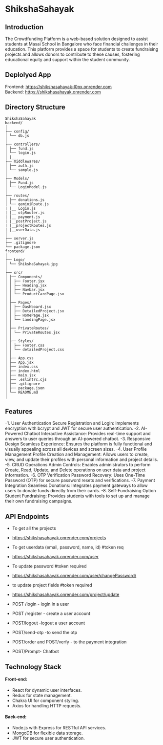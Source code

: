 # ShikshaSahayak

## Introduction

The Crowdfunding Platform is a web-based solution designed to assist students at Masai School in Bangalore who face financial challenges in their education. This platform provides a space for students to create fundraising projects and allows donors to contribute to these causes, fostering educational equity and support within the student community.
## Deplolyed App
Frontend: https://shikshasahayak-l0px.onrender.com
<br>
Backend: https://shikshasahayak.onrender.com
## Directory Structure
```
ShikshaSahayak
backend/
│
├── config/
│ └── db.js
│
├── controllers/
│ ├── fund.js
│ └── login.js
│ |__
├── middlewares/
│ ├── auth.js
│ └── sample.js
│
├── Models/
│ ├── Fund.js
│ └── LoginModel.js
│
├── routes/
│ ├── donations.js
│ └── geminiRoute.js
| |__ Login.js
| |__ otpRouter.js
| |__ payment.js
| |__postProject.js
| |__projectRoutes.js
| |__userData.js
│
├── server.js
├── .gitignore
└── package.json
frontend/
│
├── Logo/
│ └── ShikshaSahayak.jpg
│
├── src/
│ ├── Components/
│ │ ├── Footer.jsx
│ │ ├── Heading.jsx
│ │ ├── Navbar.jsx
│ │ └── ProductCardPage.jsx
│ │
│ ├── Pages/
│ │ ├── Dashboard.jsx
│ │ ├── DetailedProject.jsx
│ │ ├── HomePage.jsx
│ │ └── LandingPage.jsx
│ │
│ ├── PrivateRoutes/
│ │ └── PrivateRoutes.jsx
│ │
│ ├── Styles/
│ │ ├── Footer.css
│ │ └── detailedProject.css
│ │
│ ├── App.css
│ ├── App.jsx
│ ├── index.css
│ ├── index.html
│ ├── main.jsx
│ ├── .eslintrc.cjs
│ ├── .gitignore
│ ├── package.json
│ └── README.md
│
```

## Features

-1. User Authentication
Secure Registration and Login: Implements encryption with bcrypt and JWT for secure user authentication.
-2. AI-Powered Chatbot
Interactive Assistance: Provides real-time support and answers to user queries through an AI-powered chatbot.
-3. Responsive Design
Seamless Experience: Ensures the platform is fully functional and visually appealing across all devices and screen sizes.
-4. User Profile Management
Profile Creation and Management: Allows users to create, view, and update their profiles with personal information and project details.
-5. CRUD Operations
Admin Controls: Enables administrators to perform Create, Read, Update, and Delete operations on user data and project information.
-6. OTP Verification
Password Recovery: Uses One-Time Password (OTP) for secure password resets and verifications.
-7. Payment Integration
Seamless Donations: Integrates payment gateways to allow users to donate funds directly from their cards.
-8. Self-Fundraising Option
Student Fundraising: Provides students with tools to set up and manage their own fundraising campaigns.

## API Endpoints

- To get all the projects
- https://shikshasahayak.onrender.com/projects

- To get userdata (email, password, name, id) #token req
- https://shikshasahayak.onrender.com/user

- To update password #token required
- https://shikshasahayak.onrender.com/user/changePassword/

- to update project fields #token required
- https://shikshasahayak.onrender.com/project/update 
- POST /login - login in a user
- POST /register - create a user account
- POST/logout -logout a user account
- POST/send-otp -to send the otp
- POST/order and POST/verfy - to the payment integration
- POST/Prompt- Chatbot

## Technology Stack

#### Front-end:

- React for dynamic user interfaces.
- Redux for state management.
- Chakra UI for component styling.
- Axios for handling HTTP requests.

#### Back-end:

- Node.js with Express for RESTful API services.
- MongoDB for flexible data storage.
- JWT for secure user authentication.
